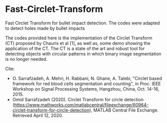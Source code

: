 # Fast-Circlet-Transform
Fast Circlet Transform for bullet impact detection. The codes were adapted to detect holes made by bullet impacts

The codes provided here is the implementation of the Circlet Transform (CT) proposed by Chauris et al [1], as well as, some demo showing the application of the CT.  The CT is a state of the art and robust tool for detecting objects with circular patterns in which binary image segmentation is no longer needed.

Cite:
 - O. Sarrafzadeh, A. Mehri, H. Rabbani, N. Ghane, A. Talebi, "Circlet based framework for red blood cells segmentation and counting", in Proc. IEEE Workshop on Signal Processing Systems, Hangzhou, China, Oct. 14-16, 2015.
 - Omid Sarrafzadeh (2020). Circlet Transform for circle detection (https://www.mathworks.com/matlabcentral/fileexchange/60964-circlet-transform-for-circle-detection), MATLAB Central File Exchange. Retrieved April 12, 2020.
 
